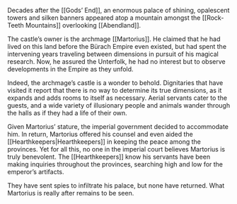  
Decades after the [[Gods’ End]], an enormous palace of shining, opalescent towers and silken banners appeared atop a mountain amongst the [[Rock-Teeth Mountains]] overlooking [[Abendland]].

The castle’s owner is the archmage [[Martorius]]. He claimed that he had lived on this land before the Bürach Empire even existed, but had spent the intervening years traveling between dimensions in pursuit of his magical research. Now, he assured the Unterfolk, he had no interest but to observe developments in the Empire as they unfold.

Indeed, the archmage’s castle is a wonder to behold. Dignitaries that have visited it report that there is no way to determine its true dimensions, as it expands and adds rooms to itself as necessary. Aerial servants cater to the guests, and a wide variety of illusionary people and animals wander through the halls as if they had a life of their own.

Given Martorius’ stature, the imperial government decided to accommodate him. In return, Martorius offered his counsel and even aided the [[Hearthkeepers|Hearthkeepers]] in keeping the peace among the provinces. Yet for all this, no one in the imperial court believes Martorius is truly benevolent. The [[Hearthkeepers]] know his servants have been making inquiries throughout the provinces, searching high and low for the emperor’s artifacts.

They have sent spies to infiltrate his palace, but none have returned. What Martorius is really after remains to be seen.